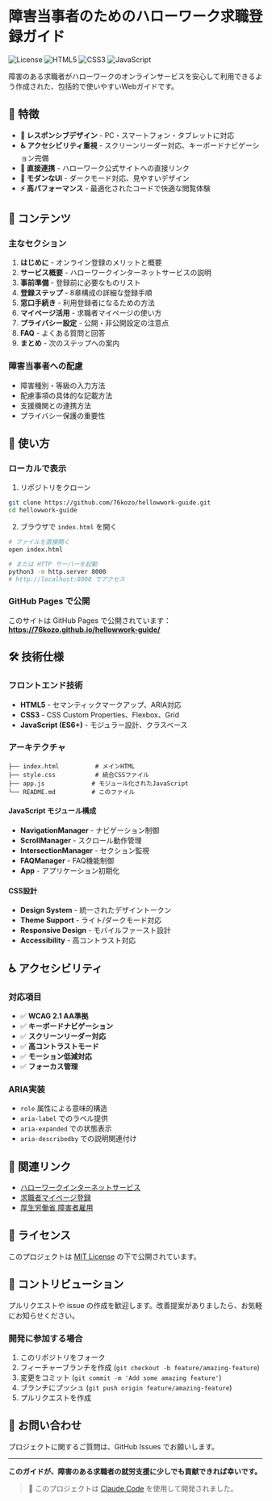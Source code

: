 # 障害当事者のためのハローワーク求職登録ガイド

![License](https://img.shields.io/badge/license-MIT-blue.svg)
![HTML5](https://img.shields.io/badge/HTML5-E34F26?logo=html5&logoColor=white)
![CSS3](https://img.shields.io/badge/CSS3-1572B6?logo=css3&logoColor=white)
![JavaScript](https://img.shields.io/badge/JavaScript-F7DF1E?logo=javascript&logoColor=black)

障害のある求職者がハローワークのオンラインサービスを安心して利用できるよう作成された、包括的で使いやすいWebガイドです。

## 🌟 特徴

- **📱 レスポンシブデザイン** - PC・スマートフォン・タブレットに対応
- **♿ アクセシビリティ重視** - スクリーンリーダー対応、キーボードナビゲーション完備
- **🔗 直接連携** - ハローワーク公式サイトへの直接リンク
- **🎨 モダンなUI** - ダークモード対応、見やすいデザイン
- **⚡ 高パフォーマンス** - 最適化されたコードで快適な閲覧体験

## 📖 コンテンツ

### 主なセクション

1. **はじめに** - オンライン登録のメリットと概要
2. **サービス概要** - ハローワークインターネットサービスの説明
3. **事前準備** - 登録前に必要なものリスト
4. **登録ステップ** - 8章構成の詳細な登録手順
5. **窓口手続き** - 利用登録者になるための方法
6. **マイページ活用** - 求職者マイページの使い方
7. **プライバシー設定** - 公開・非公開設定の注意点
8. **FAQ** - よくある質問と回答
9. **まとめ** - 次のステップへの案内

### 障害当事者への配慮

- 障害種別・等級の入力方法
- 配慮事項の具体的な記載方法
- 支援機関との連携方法
- プライバシー保護の重要性

## 🚀 使い方

### ローカルで表示

1. リポジトリをクローン
```bash
git clone https://github.com/76kozo/hellowwork-guide.git
cd hellowwork-guide
```

2. ブラウザで `index.html` を開く
```bash
# ファイルを直接開く
open index.html

# または HTTP サーバーを起動
python3 -m http.server 8000
# http://localhost:8000 でアクセス
```

### GitHub Pages で公開

このサイトは GitHub Pages で公開されています：
**https://76kozo.github.io/hellowwork-guide/**

## 🛠️ 技術仕様

### フロントエンド技術

- **HTML5** - セマンティックマークアップ、ARIA対応
- **CSS3** - CSS Custom Properties、Flexbox、Grid
- **JavaScript (ES6+)** - モジュラー設計、クラスベース

### アーキテクチャ

```
├── index.html          # メインHTML
├── style.css           # 統合CSSファイル
├── app.js             # モジュール化されたJavaScript
└── README.md          # このファイル
```

#### JavaScript モジュール構成

- **NavigationManager** - ナビゲーション制御
- **ScrollManager** - スクロール動作管理
- **IntersectionManager** - セクション監視
- **FAQManager** - FAQ機能制御
- **App** - アプリケーション初期化

#### CSS設計

- **Design System** - 統一されたデザイントークン
- **Theme Support** - ライト/ダークモード対応
- **Responsive Design** - モバイルファースト設計
- **Accessibility** - 高コントラスト対応

## ♿ アクセシビリティ

### 対応項目

- ✅ **WCAG 2.1 AA準拠**
- ✅ **キーボードナビゲーション**
- ✅ **スクリーンリーダー対応**
- ✅ **高コントラストモード**
- ✅ **モーション低減対応**
- ✅ **フォーカス管理**

### ARIA実装

- `role` 属性による意味的構造
- `aria-label` でのラベル提供
- `aria-expanded` での状態表示
- `aria-describedby` での説明関連付け

## 🔗 関連リンク

- [ハローワークインターネットサービス](https://www.hellowork.mhlw.go.jp/)
- [求職者マイページ登録](https://www.hellowork.mhlw.go.jp/member/sy_mem_inputmethod.html)
- [厚生労働省 障害者雇用](https://www.mhlw.go.jp/stf/seisakunitsuite/bunya/koyou_roudou/koyou/shougaishakoyou/)

## 📝 ライセンス

このプロジェクトは [MIT License](LICENSE) の下で公開されています。

## 🤝 コントリビューション

プルリクエストや issue の作成を歓迎します。改善提案がありましたら、お気軽にお知らせください。

### 開発に参加する場合

1. このリポジトリをフォーク
2. フィーチャーブランチを作成 (`git checkout -b feature/amazing-feature`)
3. 変更をコミット (`git commit -m 'Add some amazing feature'`)
4. ブランチにプッシュ (`git push origin feature/amazing-feature`)
5. プルリクエストを作成

## 📧 お問い合わせ

プロジェクトに関するご質問は、GitHub Issues でお願いします。

---

**このガイドが、障害のある求職者の就労支援に少しでも貢献できれば幸いです。**

> 🤖 このプロジェクトは [Claude Code](https://claude.ai/code) を使用して開発されました。